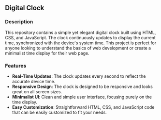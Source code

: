 ## Digital Clock

### Description

This repository contains a simple yet elegant digital clock built using HTML, CSS, and JavaScript. The clock continuously updates to display the current time, synchronized with the device's system time. This project is perfect for anyone looking to understand the basics of web development or create a minimalist time display for their web page.

### Features

- **Real-Time Updates**: The clock updates every second to reflect the accurate device time.
- **Responsive Design**: The clock is designed to be responsive and looks great on all screen sizes.
- **Minimalist UI**: Clean and simple user interface, focusing purely on the time display.
- **Easy Customization**: Straightforward HTML, CSS, and JavaScript code that can be easily customized to fit your needs.

